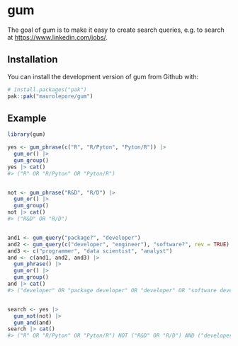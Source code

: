 
<!-- README.md is generated from README.Rmd. Please edit that file -->

# gum

<!-- badges: start -->
<!-- badges: end -->

The goal of gum is to make it easy to create search queries, e.g. to
search at <https://www.linkedin.com/jobs/>.

## Installation

You can install the development version of gum from Github with:

``` r
# install.packages("pak")
pak::pak("maurolepore/gum")
```

## Example

``` r
library(gum)

yes <- gum_phrase(c("R", "R/Pyton", "Pyton/R")) |>
  gum_or() |>
  gum_group()
yes |> cat()
#> ("R" OR "R/Pyton" OR "Pyton/R")
```

``` r

not <- gum_phrase("R&D", "R/D") |>
  gum_or() |>
  gum_group()
not |> cat()
#> ("R&D" OR "R/D")
```

``` r

and1 <- gum_query("package?", "developer")
and2 <- gum_query(c("developer", "engineer"), "software?", rev = TRUE)
and3 <- c("programmer", "data scientist", "analyst")
and <- c(and1, and2, and3) |>
  gum_phrase() |>
  gum_or() |>
  gum_group()
and |> cat()
#> ("developer" OR "package developer" OR "developer" OR "software developer" OR "engineer" OR "software engineer" OR "programmer" OR "data scientist" OR "analyst")
```

``` r

search <- yes |> 
  gum_not(not) |> 
  gum_and(and)
search |> cat()
#> ("R" OR "R/Pyton" OR "Pyton/R") NOT ("R&D" OR "R/D") AND ("developer" OR "package developer" OR "developer" OR "software developer" OR "engineer" OR "software engineer" OR "programmer" OR "data scientist" OR "analyst")
```
